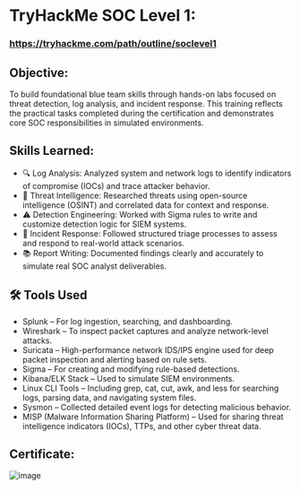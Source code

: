 # TryHackMe SOC Level 1:     

### https://tryhackme.com/path/outline/soclevel1

## Objective: 
To build foundational blue team skills through hands-on labs focused on threat detection, log analysis, and incident response. This training reflects the practical tasks completed during the certification and demonstrates core SOC responsibilities in simulated environments.

## Skills Learned:

- 🔍 Log Analysis: Analyzed system and network logs to identify indicators of compromise (IOCs) and trace attacker behavior.
- 🧠 Threat Intelligence: Researched threats using open-source intelligence (OSINT) and correlated data for context and response.
- ⚠️ Detection Engineering: Worked with Sigma rules to write and customize detection logic for SIEM systems.
- 🚨 Incident Response: Followed structured triage processes to assess and respond to real-world attack scenarios.
- 📚 Report Writing: Documented findings clearly and accurately to simulate real SOC analyst deliverables.

## 🛠️ Tools Used

- Splunk – For log ingestion, searching, and dashboarding.
- Wireshark – To inspect packet captures and analyze network-level attacks.
- Suricata – High-performance network IDS/IPS engine used for deep packet inspection and alerting based on rule sets.
- Sigma – For creating and modifying rule-based detections.
- Kibana/ELK Stack – Used to simulate SIEM environments.
- Linux CLI Tools – Including grep, cat, cut, awk, and less for searching logs, parsing data, and navigating system files.
- Sysmon – Collected detailed event logs for detecting malicious behavior.
- MISP (Malware Information Sharing Platform) – Used for sharing threat intelligence indicators (IOCs), TTPs, and other cyber threat data.

## Certificate:
![image](https://github.com/user-attachments/assets/a0320fb9-0c0e-4dd7-8463-908338f801ad)
